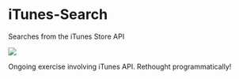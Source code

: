 # iTunes-Search
Searches from the iTunes Store API

![](https://github.com/Salubrejoe/iTunes-Search/blob/main/First.GIF)

Ongoing exercise involving iTunes API. Rethought programmatically!
